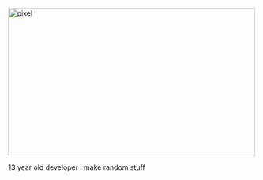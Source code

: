 
<img src="https://art.pixilart.com/2b3737735fdc8ad.gif" alt="pixel" width="500" height="300">

13 year old developer
i make random stuff
